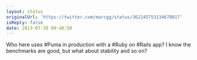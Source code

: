 ```yaml
---
layout: status
originalUrl: 'https://twitter.com/marcgg/status/362145753134678017'
isReply: false
date: 2013-07-30 09:40:50
---
```


Who here uses #Puma in production with a #Ruby on #Rails app? I know the benchmarks are good, but what about stability and so on?
